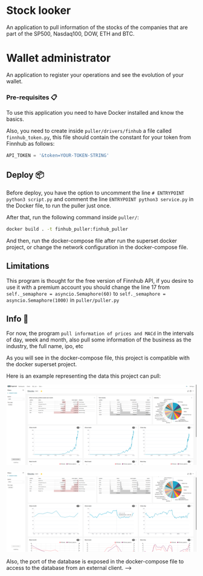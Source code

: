 # Stock looker
An application to pull information of the stocks of the companies 
that are part of the SP500, Nasdaq100, DOW, ETH and BTC.

# Wallet administrator
An application to register your operations and see the evolution of your wallet.

### Pre-requisites 📋
To use this application you need to have Docker 
installed and know the basics.

Also, you need to create inside `puller/drivers/finhub` a file called `finnhub_token.py`,
this file should contain the constant for your token from Finnhub as follows:

```python
API_TOKEN = '&token=YOUR-TOKEN-STRING'

```

## Deploy 📦
Before deploy, you have the option to uncomment the line `# ENTRYPOINT python3 script.py` 
and comment the line `ENTRYPOINT python3 service.py` in the Docker file, to run the puller just once.

After that, run the following command inside `puller/`:
```bash
docker build . -t finhub_puller:finhub_puller
```

And then, run the docker-compose file after run the superset docker project, or change the network configuration in the docker-compose file.

## Limitations 
This program is thought for the free version of Finnhub API, if you desire to use it with a premium account you should change the line 17 from `self._semaphore = asyncio.Semaphore(60)` to `self._semaphore = asyncio.Semaphore(1000)` in `puller/puller.py` 

## Info 📖
For now, the program `pull information of prices and MACd` in the intervals of day, week and month, 
also pull some information of the business as the industry, the full name, ipo, etc

As you will see in the docker-compose file, 
this project is compatible with the docker superset project.

Here is an example representing the data this project can pull:

![superset1](./superset1.png)

![superset2](./superset2.png)

Also, the port of the database is exposed in the docker-compose file 
to access to the database from an external client. -->
